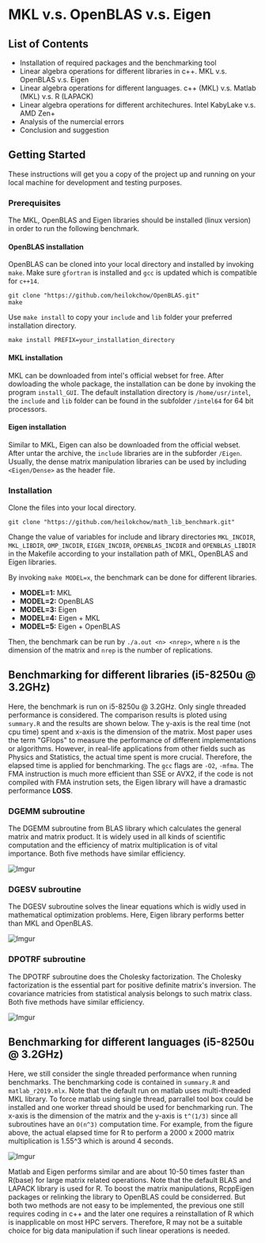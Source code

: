 # MKL v.s. OpenBLAS v.s. Eigen

## List of Contents

* Installation of required packages and the benchmarking tool
* Linear algebra operations for different libraries in c++. MKL v.s. OpenBLAS v.s. Eigen
* Linear algebra operations for different languages. c++ (MKL) v.s. Matlab (MKL) v.s. R (LAPACK)
* Linear algebra operations for different architechures. Intel KabyLake v.s. AMD Zen+
* Analysis of the numercial errors
* Conclusion and suggestion

## Getting Started

These instructions will get you a copy of the project up and running on your local machine for development and testing purposes. 

### Prerequisites

The MKL, OpenBLAS and Eigen libraries should be installed (linux version) in order to run the following benchmark. 

#### OpenBLAS installation

OpenBLAS can be cloned into your local directory and installed by invoking `make`. Make sure `gfortran` is installed and `gcc` is updated which is compatible for `c++14`.
```
git clone "https://github.com/heilokchow/OpenBLAS.git"
make
```
Use `make install` to copy your `include` and `lib` folder your preferred installation directory.
```
make install PREFIX=your_installation_directory
```

#### MKL installation

MKL can be downloaded from intel's official webset for free. After dowloading the whole package, the installation can be done by invoking the program `install_GUI`. The default installation directory is `/home/usr/intel`, the `include` and `lib` folder can be found in the subfolder `/intel64` for 64 bit processors.

#### Eigen installation

Similar to MKL, Eigen can also be downloaded from the official webset. After untar the archive, the `include` libraries are in the subforder `/Eigen`. Usually, the dense matrix manipulation libraries can be used by including `<Eigen/Dense>` as the header file.

### Installation

Clone the files into your local directory.
```
git clone "https://github.com/heilokchow/math_lib_benchmark.git"
```
Change the value of variables for include and library directories `MKL_INCDIR`, `MKL_LIBDIR`, `OMP_INCDIR`, `EIGEN_INCDIR`, `OPENBLAS_INCDIR` and `OPENBLAS_LIBDIR` in the Makefile according to your installation path of MKL, OpenBLAS and Eigen libraries.

By invoking `make MODEL=x`, the benchmark can be done for different libraries.

 * **MODEL=1:** MKL
 * **MODEL=2:** OpenBLAS
 * **MODEL=3:** Eigen
 * **MODEL=4:** Eigen + MKL
 * **MODEL=5:** Eigen + OpenBLAS

Then, the benchmark can be run by `./a.out <n> <nrep>`, where `n` is the dimension of the matrix and `nrep` is the number of replications. 

## Benchmarking for different libraries (i5-8250u @ 3.2GHz)

Here, the benchmark is run on i5-8250u @ 3.2GHz. Only single threaded performance is considered. The comparison results is ploted using `summary.R` and the results are shown below. The y-axis is the real time (not cpu time) spent and x-axis is the dimension of the matrix. Most paper uses the term "GFlops" to measure the performance of different implementations or algorithms. However, in real-life applications from other fields such as Physics and Statistics, the actual time spent is more crucial. Therefore, the elapsed time is applied for benchmarking. The `gcc` flags are `-O2`, `-mfma`. The FMA instruction is much more efficient than SSE or AVX2, if the code is not compiled with FMA instrution sets, the Eigen library will have a dramastic performance **LOSS**.

### DGEMM subroutine

The DGEMM subroutine from BLAS library which calculates the general matrix and matrix product. It is widely used in all kinds of scientific computation and the efficiency of matrix multiplication is of vital importance. Both five methods have similar efficiency.

![Imgur](https://i.imgur.com/DKLtvFT.jpg)

### DGESV subroutine

The DGESV subroutine solves the linear equations which is widly used in mathematical optimization problems. Here, Eigen library performs better than MKL and OpenBLAS.

![Imgur](https://i.imgur.com/MdRJkpR.jpg)

### DPOTRF subroutine

The DPOTRF subroutine does the Cholesky factorization. The Cholesky factorization is the essential part for positive definite matrix's inversion. The covariance matricies from statistical analysis belongs to such matrix class. Both five methods have similar efficiency.

![Imgur](https://i.imgur.com/QltmWGA.jpg)

## Benchmarking for different languages (i5-8250u @ 3.2GHz)

Here, we still consider the single threaded performance when running benchmarks. The benchmarking code is contained in `summary.R` and `matlab_r2019.mlx`. Note that the default run on matlab uses multi-threaded MKL library. To force matlab using single thread, parrallel tool box could be installed and one worker thread should be used for benchmarking run. The x-axis is the dimension of the matrix and the y-axis is `t^(1/3)` since all subroutines have an `O(n^3)` computation time. For example, from the figure above, the actual elapsed time for R to perform a 2000 x 2000 matrix multiplication is 1.55^3 which is around 4 seconds.

![Imgur](https://i.imgur.com/ZSdCmRd.jpg)

 Matlab and Eigen performs similar and are about 10-50 times faster than R(base) for large matrix related operations. Note that the default BLAS and LAPACK library is used for R. To boost the matrix manipulations, RcppEigen packages or relinking the library to OpenBLAS could be considerred. But both two methods are not easy to be implemented, the previous one still requires coding in c++ and the later one requires a reinstallation of R which is inapplicable on most HPC servers. Therefore, R may not be a suitable choice for big data manipulation if such linear operations is needed.
